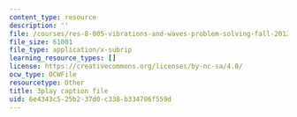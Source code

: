 ```yaml
---
content_type: resource
description: ''
file: /courses/res-8-005-vibrations-and-waves-problem-solving-fall-2012/6e4343c525b237d0c338b334706f559d_U_C7xW_gCfI.srt
file_size: 61001
file_type: application/x-subrip
learning_resource_types: []
license: https://creativecommons.org/licenses/by-nc-sa/4.0/
ocw_type: OCWFile
resourcetype: Other
title: 3play caption file
uid: 6e4343c5-25b2-37d0-c338-b334706f559d
---
```

